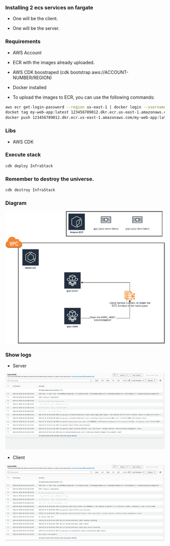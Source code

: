 ### Installing 2 ecs services on fargate

- One will be the client.

- One will be the server.


### Requirements

- AWS Account
- ECR with the images already uploaded.
- AWS CDK boostraped (cdk bootstrap aws://ACCOUNT-NUMBER/REGION)
- Docker installed


- To upload the images to ECR, you can use the following commands:

```bash
aws ecr get-login-password --region us-east-1 | docker login --username AWS --password-stdin 123456789012.dkr.ecr.us-east-1.amazonaws.com
docket tag my-web-app:latest 123456789012.dkr.ecr.us-east-1.amazonaws.com/my-web-app:latest
docker push 123456789012.dkr.ecr.us-east-1.amazonaws.com/my-web-app:latest
```



### Libs

- AWS CDK


### Execute stack

```bash
cdk deploy InfraStack

```


### Remember to destroy the universe.

```bash
cdk destroy InfraStack
```


### Diagram

![Diagram](./quarkus-on-ecs.drawio.png)


### Show logs

- Server 

![Server](./grpc-server.png)


- Client

![Client](./grpc-client.png)
